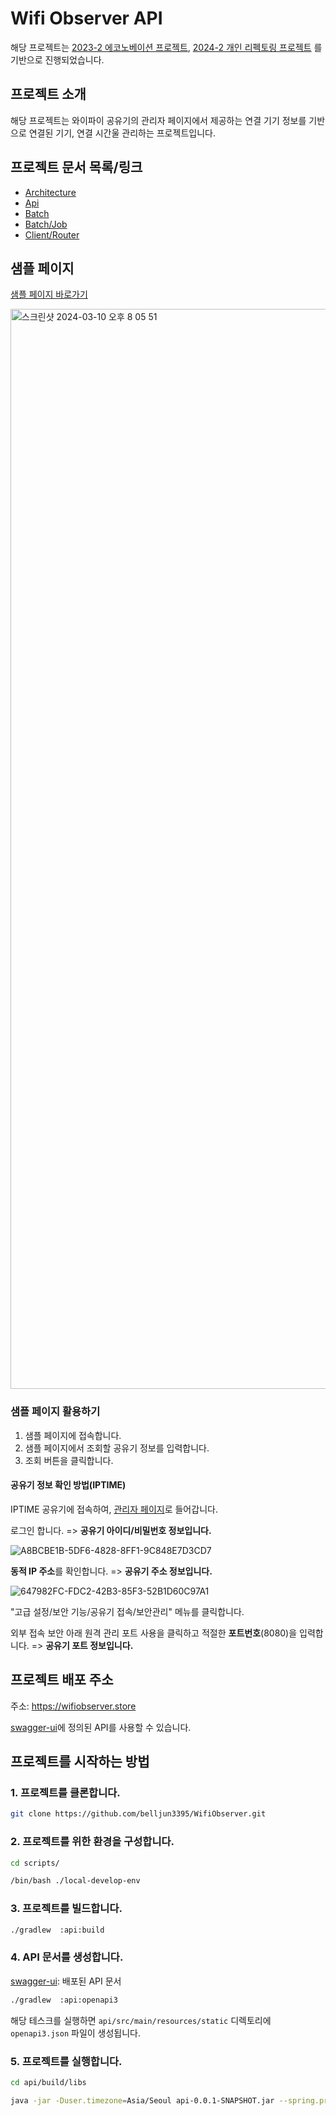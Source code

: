 # Wifi Observer API

해당
프로젝트는 [2023-2 에코노베이션 프로젝트](https://github.com/belljun3395/WifiObserver/tree/legacy/econo-forest-iptime?tab=readme-ov-file), [2024-2 개인 리펙토링 프로젝트](https://github.com/belljun3395/WifiObserver/tree/legacy/obs-v1?tab=readme-ov-file)
를 기반으로 진행되었습니다.

## 프로젝트 소개

해당 프로젝트는 와이파이 공유기의 관리자 페이지에서 제공하는 연결 기기 정보를 기반으로 연결된 기기, 연결 시간울 관리하는 프로젝트입니다.

## 프로젝트 문서 목록/링크

- [Architecture](./ARCHITECTURE.md)
- [Api](./api/README.md)
- [Batch](./batch/README.md)
- [Batch/Job](./batch/JOBREADME.md)
- [Client/Router](./client/router/README.md)

## 샘플 페이지

[샘플 페이지 바로가기](https://wifiobserver.store/sample)

<img width="1728" alt="스크린샷 2024-03-10 오후 8 05 51" src="https://github.com/belljun3395/WifiObserver/assets/102807742/42d92f58-fd33-43b5-b3b8-0acbd47526b9">

### 샘플 페이지 활용하기

1. 샘플 페이지에 접속합니다.
2. 샘플 페이지에서 조회할 공유기 정보를 입력합니다.
3. 조회 버튼을 클릭합니다.

#### 공유기 정보 확인 방법(IPTIME)

IPTIME 공유기에 접속하여, [관리자 페이지](http://192.168.0.1/sess-bin/login_session.cgi)로 들어갑니다.

로그인 합니다. => **공유기 아이디/비밀번호 정보입니다.**

![A8BCBE1B-5DF6-4828-8FF1-9C848E7D3CD7](https://github.com/belljun3395/WifiObserver/assets/102807742/da532bad-0ff1-4cdc-bb5b-18f6461518eb)

**동적 IP 주소**를 확인합니다. => **공유기 주소 정보입니다.**

![647982FC-FDC2-42B3-85F3-52B1D60C97A1](https://github.com/belljun3395/WifiObserver/assets/102807742/a1e6f00b-277c-4173-9cca-69a5c6ae371c)

"고급 설정/보안 기능/공유기 접속/보안관리" 메뉴를 클릭합니다.

외부 접속 보안 아래 원격 관리 포트 사용을 클릭하고 적절한 **포트번호**(8080)을 입력합니다. => **공유기 포트 정보입니다.**

## 프로젝트 배포 주소

주소: https://wifiobserver.store

[swagger-ui](https://wifiobserver.store/docs/swagger-ui/index.html)에 정의된 API를 사용할 수 있습니다.

## 프로젝트를 시작하는 방법

### 1. 프로젝트를 클론합니다.

```bash
git clone https://github.com/belljun3395/WifiObserver.git
```

### 2. 프로젝트를 위한 환경을 구성합니다.

```bash
cd scripts/

/bin/bash ./local-develop-env
```

### 3. 프로젝트를 빌드합니다.

```bash
./gradlew  :api:build
```

### 4. API 문서를 생성합니다.

[swagger-ui](https://wifiobserver.store/docs/swagger-ui/index.html): 배포된 API 문서

```bash
./gradlew  :api:openapi3
```

해당 테스크를 실행하면 `api/src/main/resources/static` 디렉토리에 `openapi3.json` 파일이 생성됩니다.

### 5. 프로젝트를 실행합니다.

```bash
cd api/build/libs

java -jar -Duser.timezone=Asia/Seoul api-0.0.1-SNAPSHOT.jar --spring.profiles.active=local
```
